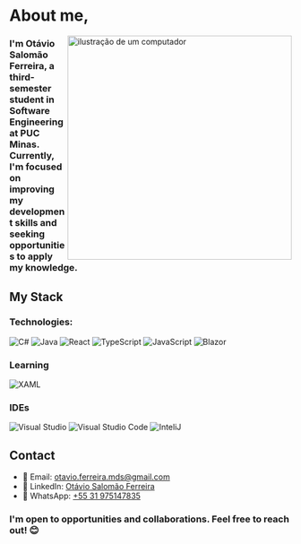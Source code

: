 # About me,

<img src="https://raw.githubusercontent.com/MicaelliMedeiros/micaellimedeiros/master/image/computer-illustration.png" alt="ilustração de um computador" min-width="400px" max-width="400px" width="400px" align="right">

### I'm Otávio Salomão Ferreira, a third-semester student in Software Engineering at PUC Minas. Currently, I'm focused on improving my development skills and seeking opportunities to apply my knowledge.

## My Stack

### Technologies:

![C#](	https://img.shields.io/badge/C%23-239120?style=for-the-badge&logo=csharp&logoColor=white)
![Java](https://img.shields.io/badge/java-%23ED8B00.svg?style=for-the-badge&logo=openjdk&logoColor=white)
![React](https://img.shields.io/badge/React-61DAFB.svg?style=for-the-badge&logo=React&logoColor=black)
![TypeScript](https://img.shields.io/badge/typescript-%23007ACC.svg?style=for-the-badge&logo=typescript&logoColor=white)
![JavaScript](https://img.shields.io/badge/JavaScript-F7DF1E.svg?style=for-the-badge&logo=JavaScript&logoColor=black)
![Blazor](https://img.shields.io/badge/Blazor-512BD4.svg?style=for-the-badge&logo=Blazor&logoColor=white)

### Learning

![XAML](https://img.shields.io/badge/XAML-0C54C2.svg?style=for-the-badge&logo=XAML&logoColor=white)

### IDEs

![Visual Studio](https://img.shields.io/badge/Visual%20Studio-5C2D91.svg?style=for-the-badge&logo=Visual-Studio&logoColor=white)
![Visual Studio Code ](https://img.shields.io/badge/Visual%20Studio%20Code-007ACC.svg?style=for-the-badge&logo=Visual-Studio-Code&logoColor=white)
![InteliJ](https://img.shields.io/badge/IntelliJ%20IDEA-000000.svg?style=for-the-badge&logo=IntelliJ-IDEA&logoColor=white)

## Contact
- 📧 Email: [otavio.ferreira.mds@gmail.com](mailto:otavio.ferreira.mds@gmail.com)
- 🔗 LinkedIn: [Otávio Salomão Ferreira](https://www.linkedin.com/in/ot%C3%A1vio-salomao-ferreira-b8824226a/)
- 📱 WhatsApp: [+55 31 975147835](#)

### I'm open to opportunities and collaborations. Feel free to reach out! 😊
